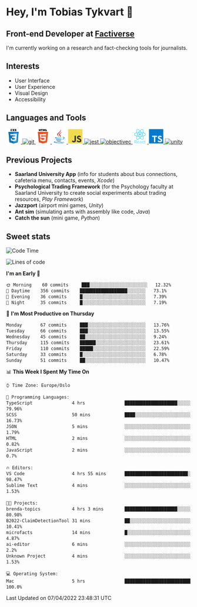 # Hey, I'm Tobias Tykvart 🦉
## Front-end Developer at [Factiverse](https://www.factiverse.no/)

I'm currently working on a research and fact-checking tools for journalists.

## Interests

- User Interface
- User Experience
- Visual Design
- Accessibility

## Languages and Tools
<p align="left"> <a href="https://www.w3schools.com/css/" target="_blank" rel="noreferrer"> <img src="https://raw.githubusercontent.com/devicons/devicon/master/icons/css3/css3-original-wordmark.svg" alt="css3" width="40" height="40"/> </a> <a href="https://git-scm.com/" target="_blank" rel="noreferrer"> <img src="https://www.vectorlogo.zone/logos/git-scm/git-scm-icon.svg" alt="git" width="40" height="40"/> </a> <a href="https://www.w3.org/html/" target="_blank" rel="noreferrer"> <img src="https://raw.githubusercontent.com/devicons/devicon/master/icons/html5/html5-original-wordmark.svg" alt="html5" width="40" height="40"/> </a> <a href="https://www.java.com" target="_blank" rel="noreferrer"> <img src="https://raw.githubusercontent.com/devicons/devicon/master/icons/java/java-original.svg" alt="java" width="40" height="40"/> </a> <a href="https://developer.mozilla.org/en-US/docs/Web/JavaScript" target="_blank" rel="noreferrer"> <img src="https://raw.githubusercontent.com/devicons/devicon/master/icons/javascript/javascript-original.svg" alt="javascript" width="40" height="40"/> </a> <a href="https://jestjs.io" target="_blank" rel="noreferrer"> <img src="https://www.vectorlogo.zone/logos/jestjsio/jestjsio-icon.svg" alt="jest" width="40" height="40"/> </a> <a href="https://developer.apple.com/library/archive/documentation/Cocoa/Conceptual/ProgrammingWithObjectiveC/Introduction/Introduction.html" target="_blank" rel="noreferrer"> <img src="https://www.vectorlogo.zone/logos/apple_objectivec/apple_objectivec-icon.svg" alt="objectivec" width="40" height="40"/> </a> <a href="https://reactjs.org/" target="_blank" rel="noreferrer"> <img src="https://raw.githubusercontent.com/devicons/devicon/master/icons/react/react-original-wordmark.svg" alt="react" width="40" height="40"/> </a> <a href="https://www.typescriptlang.org/" target="_blank" rel="noreferrer"> <img src="https://raw.githubusercontent.com/devicons/devicon/master/icons/typescript/typescript-original.svg" alt="typescript" width="40" height="40"/> </a> <a href="https://unity.com/" target="_blank" rel="noreferrer"> <img src="https://www.vectorlogo.zone/logos/unity3d/unity3d-icon.svg" alt="unity" width="40" height="40"/> </a> </p>

## Previous Projects

- **Saarland University App** (info for students about bus connections, cafeteria menu, contacts, events, *Xcode*)
- **Psychological Trading Framework** (for the Psychology faculty at Saarland University to create social experiments about trading resources, *Play Framework*)
- **Jazzport** (airport mini games, *Unity*)
- **Ant sim** (simulating ants with assembly like code, *Java*)
- **Catch the sun** (mini game, *Python*)

## Sweet stats

<!--START_SECTION:waka-->
![Code Time](http://img.shields.io/badge/Code%20Time-6%20hrs%201%20min-blue)

![Lines of code](https://img.shields.io/badge/From%20Hello%20World%20I%27ve%20Written-10%20Thousand%20lines%20of%20code-blue)

**I'm an Early 🐤** 

```text
🌞 Morning    60 commits     ███░░░░░░░░░░░░░░░░░░░░░░   12.32% 
🌆 Daytime    356 commits    ██████████████████░░░░░░░   73.1% 
🌃 Evening    36 commits     █░░░░░░░░░░░░░░░░░░░░░░░░   7.39% 
🌙 Night      35 commits     █░░░░░░░░░░░░░░░░░░░░░░░░   7.19%

```
📅 **I'm Most Productive on Thursday** 

```text
Monday       67 commits     ███░░░░░░░░░░░░░░░░░░░░░░   13.76% 
Tuesday      66 commits     ███░░░░░░░░░░░░░░░░░░░░░░   13.55% 
Wednesday    45 commits     ██░░░░░░░░░░░░░░░░░░░░░░░   9.24% 
Thursday     115 commits    ██████░░░░░░░░░░░░░░░░░░░   23.61% 
Friday       110 commits    █████░░░░░░░░░░░░░░░░░░░░   22.59% 
Saturday     33 commits     █░░░░░░░░░░░░░░░░░░░░░░░░   6.78% 
Sunday       51 commits     ██░░░░░░░░░░░░░░░░░░░░░░░   10.47%

```


📊 **This Week I Spent My Time On** 

```text
⌚︎ Time Zone: Europe/Oslo

💬 Programming Languages: 
TypeScript               4 hrs               ████████████████████░░░░░   79.96% 
SCSS                     50 mins             ████░░░░░░░░░░░░░░░░░░░░░   16.73% 
JSON                     5 mins              ░░░░░░░░░░░░░░░░░░░░░░░░░   1.79% 
HTML                     2 mins              ░░░░░░░░░░░░░░░░░░░░░░░░░   0.82% 
JavaScript               2 mins              ░░░░░░░░░░░░░░░░░░░░░░░░░   0.7%

🔥 Editors: 
VS Code                  4 hrs 55 mins       ████████████████████████░   98.47% 
Sublime Text             4 mins              ░░░░░░░░░░░░░░░░░░░░░░░░░   1.53%

🐱‍💻 Projects: 
brenda-topics            4 hrs 3 mins        ████████████████████░░░░░   80.98% 
B2022-ClaimDetectionTool 31 mins             ██░░░░░░░░░░░░░░░░░░░░░░░   10.41% 
microfacts               14 mins             █░░░░░░░░░░░░░░░░░░░░░░░░   4.87% 
ai-editor                6 mins              ░░░░░░░░░░░░░░░░░░░░░░░░░   2.2% 
Unknown Project          4 mins              ░░░░░░░░░░░░░░░░░░░░░░░░░   1.53%

💻 Operating System: 
Mac                      5 hrs               █████████████████████████   100.0%

```


 Last Updated on 07/04/2022 23:48:31 UTC
<!--END_SECTION:waka-->
